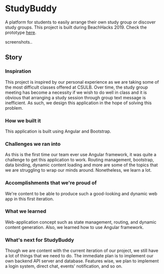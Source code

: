 # StudyBuddy
A platform for students to easily arrange their own study group or discover study groups.
This project is built during BeachHacks 2019.
Check the prototype [here](https://sotheanith.github.io/Scheduler/).  

screenshots..

## Story
### Inspiration
This project is inspired by our personal experience as we are taking some of the most difficult classes offered at CSULB. Over time, the study group meeting has become a necessity if we wish to do well in class and it is obvious that arranging a study session through group text message is inefficient. As such, we design this application in the hope of solving this problem.

### How we built it
This application is built using Angular and Bootstrap.

### Challenges we ran into
As this is the first time our team ever use Angular framework, it was quite a challenge to get this application to work. Routing management, bootstrap, data binding, dynamic content loading and more are some of the topics that we are struggling to wrap our minds around. Nonetheless, we learn a lot.

### Accomplishments that we're proud of
We're content to be able to produce such a good-looking and dynamic web app in this first iteration.

### What we learned
Web-application concept such as state management, routing, and dynamic content generation. Also, we learned how to use Angular framework.

### What's next for StudyBuddy
Though we are content with the current iteration of our project, we still have a lot of things that we need to do. The immediate plan is to implement our own backend API server and database. Features wise, we plan to implement a login system, direct chat, events' notification, and so on.
